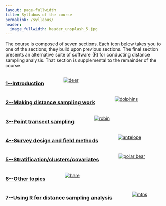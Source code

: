 ```yaml
---
layout: page-fullwidth
title: Syllabus of the course
permalink: /syllabus/
header:
  image_fullwidth: header_unsplash_5.jpg
---
```


The course is composed of seven sections.  Each icon below takes you to one of the sections; they build upon previous sections.  The final section presents an alternative suite of software (R) for conducting distance sampling analysis.  That section is supplemental to the remainder of the course.

<div class="row">
    <div class="small-6 columns">
        <a href="{{site.baseurl}}/syllabus/Chapter1/"><h3>1--Introduction</h3></a>
        <figure>
            <a href="{{site.baseurl}}/syllabus/Chapter1/">
            <img src="{{site.baseurl}}/images/deer-unsplash-smaller.jpg" alt="deer" />
            </a>
        </figure>
    </div>
    <div class="small-6 columns">
        <a href="{{site.baseurl}}/syllabus/Chapter2/"><h3>2--Making distance sampling work</h3></a>
        <figure>
            <a href="{{site.baseurl}}/syllabus/Chapter2/">
            <img src="{{site.baseurl}}/images/dolphins-unsplash.jpg" alt="dolphins"  />
            </a>
        </figure>
    </div>
</div>


<div class="row">
    <div class="small-6 columns">
        <a href="{{site.baseurl}}/syllabus/Chapter3/"><h3>3--Point transect sampling</h3></a>
        <figure>
            <a href="{{site.baseurl}}/syllabus/Chapter3/">
            <img src="{{site.baseurl}}/images/robin-unsplash.jpg" alt="robin" />
            </a>
        </figure>
    </div>
    <div class="small-6 columns">
        <a href="{{site.baseurl}}/syllabus/Chapter4/"><h3>4--Survey design and field methods</h3></a>
        <figure>
            <a href="{{site.baseurl}}/syllabus/Chapter4/">
            <img src="{{site.baseurl}}/images/antelope-unsplash.jpg" alt="antelope"  />
            </a>
        </figure>
    </div>
</div>


<div class="row">
    <div class="small-6 columns">
        <a href="{{site.baseurl}}/syllabus/Chapter5/"><h3>5--Stratification/clusters/covariates</h3></a>
        <figure>
            <a href="{{site.baseurl}}/syllabus/Chapter5/">
            <img src="{{site.baseurl}}/images/polar-bear-unsplash.jpg" alt="polar bear" />
            </a>
        </figure>
    </div>
    <div class="small-6 columns">
        <a href="{{site.baseurl}}/syllabus/Chapter6/"><h3>6--Other topics</h3></a>
        <figure>
            <a href="{{site.baseurl}}/syllabus/Chapter6/">
            <img src="{{site.baseurl}}/images/hare-unsplash-smaller.jpg" alt="hare"  />
            </a>
        </figure>
    </div>
</div>

<div class="row">
    <div class="small-6 columns">
        <a href="{{site.baseurl}}/syllabus/Chapter7/"><h3>7--Using R for distance sampling analysis</h3></a>
        <figure>
            <a href="{{site.baseurl}}/syllabus/Chapter7/">
            <img src="{{site.baseurl}}/images/ricardo-gomez-angel-201269-unsplash.jpg" alt="mtns" />
            </a>
        </figure>
    </div>
    <div class="small-6 columns">
    </div>
</div>
